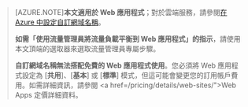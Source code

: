 > [AZURE.NOTE]**本文適用於 Web 應用程式**；對於雲端服務，請參閱<a href="/develop/net/common-tasks/custom-dns/">在 Azure 中設定自訂網域名稱</a>。
>
> **如需「使用流量管理員將流量負載平衡到 Web 應用程式」的指示**，請使用本文頂端的選取器來選取流量管理員專屬步驟。
>
> **自訂網域名稱無法搭配免費的 Web 應用程式使用**。您必須將 Web 應用程式設定為 [**共用**]、[**基本**] 或 [**標準**] 模式，但這可能會變更您的訂用帳戶費用。如需詳細資訊，請參閱 <a href=/pricing/details/web-sites/">Web Apps 定價詳細資料</a>。

<!---HONumber=July15_HO3-->